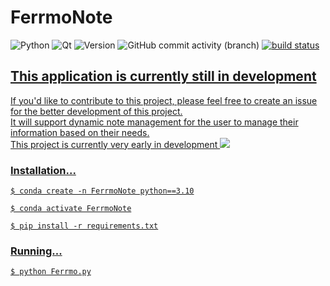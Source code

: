# FerrmoNote
![Python](https://img.shields.io/badge/python-%2314354C.svg?style=for-the-badge&logo=python&logoColor=white) ![Qt](https://img.shields.io/badge/Qt-%23217346.svg?style=for-the-badge&logo=Qt&logoColor=white) ![Version](https://img.shields.io/static/v1?label=Version&message=0.1.3&labelColor=212121&color=ff422e&style=for-the-badge) ![GitHub commit activity (branch)](https://img.shields.io/github/commit-activity/t/ChilledFerrum/FerrmoNote)
<a href="https://circleci.com/gh/badges/shields/tree/master">
    <img src="https://img.shields.io/circleci/project/github/badges/shields/master" alt="build status"></a>
<a href="https://circleci.com/gh/badges/daily-tests">

## This application is currently still in development
If you'd like to contribute to this project, please feel free to create an issue for the better development of this project. <br/>
It will support dynamic note management for the user to manage their information based on their needs. <br/>
This project is currently very early in development
![](https://github.com/ChilledFerrum/FerrmoNote/FerrmoNote_intro.gif)

### Installation...
```commandline
$ conda create -n FerrmoNote python==3.10

$ conda activate FerrmoNote

$ pip install -r requirements.txt
```

### Running...
```commandline
$ python Ferrmo.py
```
